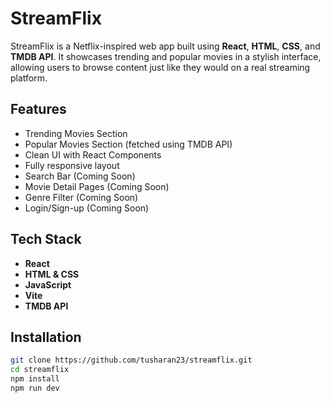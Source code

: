 #  StreamFlix

StreamFlix is a Netflix-inspired web app built using **React**, **HTML**, **CSS**, and **TMDB API**. It showcases trending and popular movies in a stylish interface, allowing users to browse content just like they would on a real streaming platform.

##  Features

-  Trending Movies Section  
-  Popular Movies Section (fetched using TMDB API)  
-  Clean UI with React Components  
-  Fully responsive layout  
-  Search Bar (Coming Soon)  
-  Movie Detail Pages (Coming Soon)  
-  Genre Filter (Coming Soon)  
-  Login/Sign-up (Coming Soon)

##  Tech Stack

- **React**
- **HTML & CSS**
- **JavaScript**
- **Vite**
- **TMDB API**

##  Installation

```bash
git clone https://github.com/tusharan23/streamflix.git
cd streamflix
npm install
npm run dev
